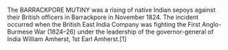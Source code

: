 The BARRACKPORE MUTINY was a rising of native Indian sepoys against their British officers in Barrackpore in November 1824. The incident occurred when the British East India Company was fighting the First Anglo-Burmese War (1824–26) under the leadership of the governor-general of India William Amherst, 1st Earl Amherst.[1]
